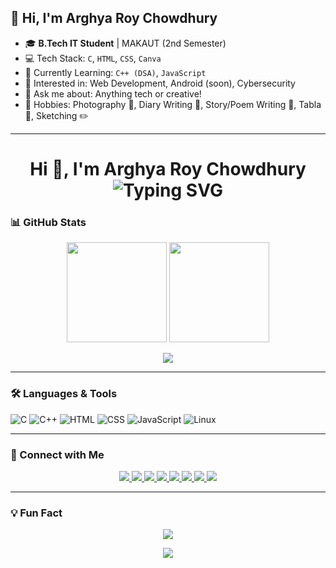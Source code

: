 ## 👋 Hi, I'm Arghya Roy Chowdhury

- 🎓 **B.Tech IT Student** | MAKAUT (2nd Semester)
- 💻 Tech Stack: `C`, `HTML`, `CSS`, `Canva`
- 🚀 Currently Learning: `C++ (DSA)`, `JavaScript`
- 🧠 Interested in: Web Development, Android (soon), Cybersecurity
- 💬 Ask me about: Anything tech or creative!
- 🎨 Hobbies: Photography 📸, Diary Writing 📒, Story/Poem Writing 📖, Tabla 🥁, Sketching ✏️

---

<h1 align="center">
  Hi 👋, I'm Arghya Roy Chowdhury  
  <br>
  <img src="https://readme-typing-svg.herokuapp.com?font=Fira+Code&size=24&duration=3000&pause=1000&color=58A6FF&center=true&vCenter=true&width=600&lines=B.Tech+IT+Student;Aspiring+Cybersecurity+Specialist;Learning+C%2C+C%2B%2B%2C+HTML+%26+CSS;Loves+Photography+%F0%9F%93%B8" alt="Typing SVG" />
</h1>

### 📊 GitHub Stats

<p align="center">
  <img src="https://github-readme-stats.vercel.app/api?username=roychowdhury-arghya&show_icons=true&theme=tokyonight" height="160px"/>
  <img src="https://github-readme-streak-stats.herokuapp.com?user=roychowdhury-arghya&theme=tokyonight&hide_border=false" height="160px"/>
</p>

<p align="center">
  <img src="https://github-profile-summary-cards.vercel.app/api/cards/profile-details?username=roychowdhury-arghya&theme=tokyonight" />
</p>

---

### 🛠️ Languages & Tools

![C](https://img.shields.io/badge/C-00599C?style=flat&logo=c&logoColor=white)
![C++](https://img.shields.io/badge/C++-00599C?style=flat&logo=c%2B%2B&logoColor=white)
![HTML](https://img.shields.io/badge/HTML5-e34c26?style=flat&logo=html5&logoColor=white)
![CSS](https://img.shields.io/badge/CSS3-1572B6?style=flat&logo=css3&logoColor=white)
![JavaScript](https://img.shields.io/badge/JavaScript-f7df1e?style=flat&logo=javascript&logoColor=black)
![Linux](https://img.shields.io/badge/Linux-FCC624?style=flat&logo=linux&logoColor=black)

---

### 📍 Connect with Me

<p align="center">
  <a href="mailto:arghyarancho@gmail.com">
    <img src="https://img.shields.io/badge/Gmail-arghyarancho%40gmail.com-D14836?style=for-the-badge&logo=gmail&logoColor=white" />
  </a>
  <a href="https://www.instagram.com/roychowdhury_arghya/">
    <img src="https://img.shields.io/badge/Instagram-roychowdhury__arghya-E4405F?style=for-the-badge&logo=instagram&logoColor=white" />
  </a>
  <a href="https://x.com/roychowdhury_ar">
    <img src="https://img.shields.io/badge/Twitter-roychowdhury__ar-1DA1F2?style=for-the-badge&logo=twitter&logoColor=white" />
  </a>
  <a href="https://www.facebook.com/people/Arghya-Roy-Chowdhury/pfbid02f96YNo1EYkRY3o2Gz7fEnkd4ZqisghXiKTtVShZH5kxHvxuS7Q4f3Ss4KnJ2niE9l/">
    <img src="https://img.shields.io/badge/Facebook-Arghya--Roy--Chowdhury-1877F2?style=for-the-badge&logo=facebook&logoColor=white" />
  </a>
  <a href="https://www.threads.net/@roychowdhury_arghya">
    <img src="https://img.shields.io/badge/Threads-roychowdhury__arghya-000000?style=for-the-badge&logo=threads&logoColor=white" />
  </a>
  <a href="https://www.linkedin.com/in/argha-roy-chowdhury-82718632b/">
    <img src="https://img.shields.io/badge/LinkedIn-Arghya%20Roy%20Chowdhury-0A66C2?style=for-the-badge&logo=linkedin&logoColor=white" />
  </a>
  <a href="https://hashnode.com/@roychowdhury-arghya">
    <img src="https://img.shields.io/badge/Hashnode-@roychowdhury--arghya-2962FF?style=for-the-badge&logo=hashnode&logoColor=white" />
  </a>
  <a href="https://dev.to/arghya_roychowdhury">
    <img src="https://img.shields.io/badge/DEV.to-@arghya__roychowdhury-0A0A0A?style=for-the-badge&logo=devdotto&logoColor=white" />
  </a>
</p>

---

### 💡 Fun Fact

<p align="center">
  <img src="https://readme-typing-svg.herokuapp.com?font=Fira+Code&size=20&pause=1000&color=FBB1D1&center=true&vCenter=true&width=700&lines=Some+codes+are+written+for+the+world.;Some...+just+for+someone+who%E2%80%99ll+never+know." />
</p>

<p align="center">
  <img src="https://readme-typing-svg.herokuapp.com?font=Fira+Code&size=16&duration=5000&pause=3000&color=CCCCCC&center=true&vCenter=true&width=600&lines=You+inspire+more+than+just+my+code." />
</p>




